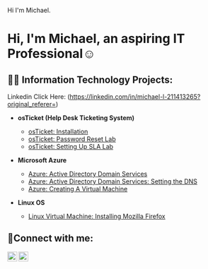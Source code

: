 Hi I'm Michael.
<h1>Hi, I'm Michael, an aspiring IT Professional</a>☺</h1>

<h2>👨‍💻 Information Technology Projects:</h2>

Linkedin Click Here: (https://linkedin.com/in/michael-l-211413265?original_referer=)

- <b>osTicket (Help Desk Ticketing System)</b>
  - [osTicket: Installation](https://github.com/TheSimpleFella/osticket-installation.git)
  - [osTicket: Password Reset Lab](https://github.com/TheSimpleFella/osTicket-Password-Reset.git)
  - [osTicket: Setting Up SLA Lab](https://github.com/TheSimpleFella/Setting-up-SLA-in-os-Ticket-.git)
  
  
- <b>Microsoft Azure</b>
    - [Azure: Active Directory Domain Services](https://github.com/TheSimpleFella/Deploying-Active-Directory.git)
    - [Azure: Active Directory Domain Services: Setting the DNS](https://github.com/TheSimpleFella/DNS-Setting.git)
    - [Azure: Creating A Virtual Machine ](https://github.com/TheSimpleFella/Creating-A-Virtual-Machine-.git)

- <b>Linux OS</b>
  - [Linux Virtual Machine: Installing Mozilla Firefox](https://github.com/TheSimpleFella/Installing-Firefox-to-Linux.git)
 
<h2>🤳Connect with me:</h2>

[<img align="left" alt="Michael | LinkedIn" width="22px" src="https://cdn.jsdelivr.net/npm/simple-icons@v3/icons/linkedin.svg" />][linkedin]
[<img align="center" alt="Michael | Youtube" width="22px" src="https://cdn.jsdelivr.net/npm/simple-icons@v3/icons/youtube.svg" />][youtube]

[linkedin]: https://linkedin.com/in/michael-l-211413265
[Youtube]: http://youtube.com/@mike-km2sg

